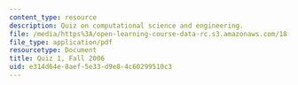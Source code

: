 ```yaml
---
content_type: resource
description: Quiz on computational science and engineering.
file: /media/https%3A/open-learning-course-data-rc.s3.amazonaws.com/18-085-computational-science-and-engineering-i-fall-2008/e314d64e8aef5e33d9e84c60299510c3_quiz1_18085_f06.pdf
file_type: application/pdf
resourcetype: Document
title: Quiz 1, Fall 2006
uid: e314d64e-8aef-5e33-d9e8-4c60299510c3
---
```

